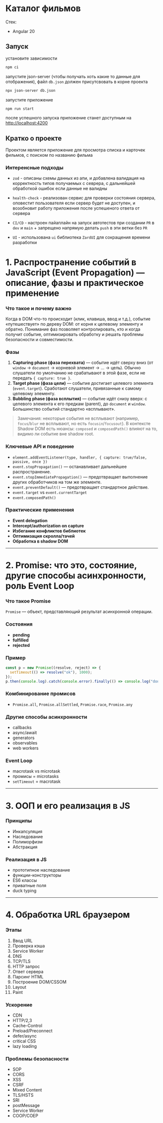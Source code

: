 # Каталог фильмов

Стек:

- Angular 20

## Запуск

установите зависимости

```bash
npm ci
```

запустите json-server (чтобы получать хоть какие то данные для отображения),
файл `db.json` должен присутсвовать в корне проекта

```bash
npx json-server db.json
```

запустите приложение

```bash
npm run start
```

после успешного запуска приложение станет доступным на [http://localhost:4200](http://localhost:4200)

## Кратко о проекте

Проектом является приложение для просмотра списка и карточек фильмов, с поиском по названию фильма

### Интеренсные подходы

- `zod` - описаны схемы данных из апи, и добавлена валидация на корректность типов получаемых с севрера, с дальнейшей обработкой ошибок если данные не валидны

- `health-check` - реализован сервис для проверки состояния сервера, оповестит пользователя если сервер будет не доступен, и возобновит работу приложения после успешеного ответа от сервера

- `CI/CD` - настроен пайаплайн на запуск автотестов при создании `PR` в `dev` и `main` + запрещено напрямую делать `push` в эти ветки без `PR`

- `UI` - использована `ui` библиотека `ZardUI` для сокращения времени разработки

# 1. Распространение событий в JavaScript (Event Propagation) — описание, фазы и практическое применение

### Что такое и почему важно
Когда в DOM что-то происходит (клик, клавиша, ввод и т.д.), событие «путешествует» по дереву DOM: от корня к целевому элементу и обратно. Понимание фаз позволяет контролировать, кто и когда получит событие, оптимизировать обработку и решать проблемы безопасности и совместимости.

### Фазы
1. **Capturing phase (фаза перехвата)** — событие идёт сверху вниз (от `window` → `document` → корневой элемент → ... → цель). Обычно слушатели по умолчанию не срабатывают в этой фазе, если не передать `{ capture: true }`.
2. **Target phase (фаза цели)** — событие достигает целевого элемента (`event.target`). Сработают слушатели, привязанные к самому целевому элементу.
3. **Bubbling phase (фаза всплытия)** — событие идёт снизу вверх: с целевого элемента к его предкам (parent), до `document` и `window`. Большинство событий стандартно «всплывают».

> Замечания: некоторые события не всплывают (например, `focus`/`blur` не всплывают, но есть `focusin`/`focusout`). В контексте Shadow DOM есть нюансы: `composed` и `composedPath()` влияют на то, видимо ли событие вне shadow root.

### Ключевые API и поведение
- `element.addEventListener(type, handler, { capture: true/false, passive, once })`
- `event.stopPropagation()` — останавливает дальнейшее распространение.
- `event.stopImmediatePropagation()` — предотвращает выполнение других обработчиков на том же элементе.
- `event.preventDefault()` — предотвращает стандартное действие.
- `event.target` vs `event.currentTarget`
- `event.composedPath()`

### Практические применения
- **Event delegation**
- **Intercept/authorization on capture**
- **Избегание конфликтов библиотек**
- **Оптимизация скролла/тачей**
- **Обработка в shadow DOM**

---

# 2. Promise: что это, состояние, другие способы асинхронности, роль Event Loop

### Что такое Promise
`Promise` — объект, представляющий результат асинхронной операции.

### Состояния
- **pending**
- **fulfilled**
- **rejected**

### Пример
```js
const p = new Promise((resolve, reject) => {
  setTimeout(() => resolve("ok"), 1000);
});
p.then(console.log).catch(console.error).finally(() => console.log("done"));
```

### Комбинирование промисов
- `Promise.all`, `Promise.allSettled`, `Promise.race`, `Promise.any`

### Другие способы асинхронности
- callbacks
- async/await
- generators
- observables
- web workers

### Event Loop
- macrotask vs microtask
- промисы = microtasks
- `setTimeout` = macrotask

---

# 3. ООП и его реализация в JS

### Принципы
- Инкапсуляция
- Наследование
- Полиморфизм
- Абстракция

### Реализация в JS
- прототипное наследование
- функции-конструкторы
- ES6 классы
- приватные поля
- duck typing

---

# 4. Обработка URL браузером

### Этапы
1. Ввод URL
2. Проверка кэша
3. Service Worker
4. DNS
5. TCP/TLS
6. HTTP запрос
7. Ответ сервера
8. Парсинг HTML
9. Построение DOM/CSSOM
10. Layout
11. Paint

### Ускорение
- CDN
- HTTP/2,3
- Cache-Control
- Preload/Preconnect
- defer/async
- critical CSS
- lazy loading

### Проблемы безопасности
- SOP
- CORS
- XSS
- CSRF
- Mixed Content
- TLS/HSTS
- SRI
- postMessage
- Service Worker
- COOP/COEP

